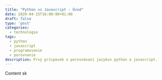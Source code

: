 ```yaml
---
title: "Python vs Javascript - Úvod"
date: 2020-04-15T16:00:00+01:00
draft: false
type: 'post'
categories:
  - technologie
tags:
  - python
  - javascript
  - programovanie
  - porovnanie
description: Prvý príspevok o porovnávaní jazykov python a javascript. Budem sa snažiť vysvetliť, o čom táto séria bude a uvediem príklady, o čom by som chcel písať.
---
```


Content sk